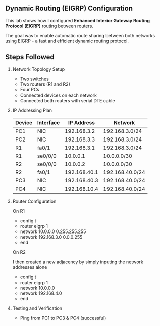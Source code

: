 ## Dynamic Routing (EIGRP) Configuration

This lab shows how I configured **Enhanced Interior Gateway Routing Protocol (EIGRP)** routing between routers.

The goal was to enable automatic route sharing between both networks using EIGRP - a fast and efficient dynamic routing protocol.

## Steps Followed
1. Network Topology Setup
   
   - Two switches
   - Two routers (R1 and R2)
   - Four PCs
   - Connected devices on each network
   - Connected both routers with serial DTE cable

2. IP Addressing Plan
   
   | Device | Interface | IP Address | Network |
   |---------|------------|-------------|----------|
   | PC1 | NIC | 192.168.3.2 | 192.168.3.0/24 |
   | PC2 | NIC | 192.168.3.3 | 192.168.3.0/24 |
   | R1 | fa0/1 | 192.168.3.1 | 192.168.3.0/24 |
   | R1 | se0/0/0 | 10.0.0.1 | 10.0.0.0/30 |
   | R2 | se0/0/0 | 10.0.0.2 | 10.0.0.0/30 |
   | R2 | fa0/1 | 192.168.40.1 | 192.168.40.0/24 |
   | PC3 | NIC | 192.168.40.3 | 192.168.40.0/24 |
   | PC4 | NIC | 192.168.10.4 | 192.168.40.0/24 |

3. Router Configuration

   On R1
   - config t
   - router eigrp 1
   - network 10.0.0.0 0.255.255.255
   - network 192.168.3.0 0.0.0.255
   - end

   On R2
   
   I then created a new adjacency by simply inputing the network addresses alone
   - config t
   - router eigrp 1
   - network 10.0.0.0
   - network 192.168.4.0
   - end

5. Testing and Verification
   - Ping from PC1 to PC3 & PC4 (successful)
  





































